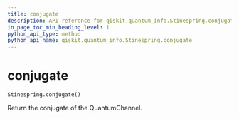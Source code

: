 ```yaml
---
title: conjugate
description: API reference for qiskit.quantum_info.Stinespring.conjugate
in_page_toc_min_heading_level: 1
python_api_type: method
python_api_name: qiskit.quantum_info.Stinespring.conjugate
---
```


# conjugate

<span id="qiskit.quantum_info.Stinespring.conjugate" />

`Stinespring.conjugate()`

Return the conjugate of the QuantumChannel.

